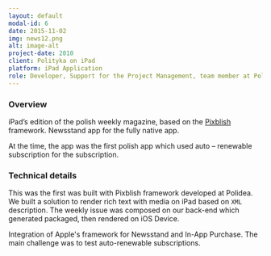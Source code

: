 ```yaml
---
layout: default
modal-id: 6
date: 2015-11-02
img: news12.png
alt: image-alt
project-date: 2010
client: Polityka on iPad
platform: iPad Application
role: Developer, Support for the Project Management, team member at Polidea
---
```

### Overview

iPad’s edition of the polish weekly magazine, based on the [Pixblish]() framework. 
Newsstand app for the fully native app. 

At the time, the app was the first polish app which used auto – renewable subscription for the subscription.

### Technical details

This was the first was built with Pixblish framework developed at Polidea. We built a solution to render rich text with media on iPad based on `XML` description. The weekly issue was composed on our back-end which generated packaged, then rendered on iOS Device.

Integration of Apple's framework for Newsstand and In-App Purchase. The main challenge was to test auto-renewable subscriptions.
